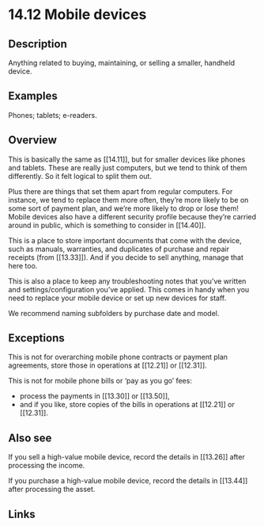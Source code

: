 # 14.12 Mobile devices

## Description

Anything related to buying, maintaining, or selling a smaller, handheld device.

## Examples

Phones; tablets; e-readers.

## Overview

This is basically the same as [[14.11]], but for smaller devices like phones and tablets. These are really just computers, but we tend to think of them differently. So it felt logical to split them out.

Plus there are things that set them apart from regular computers. For instance, we tend to replace them more often, they’re more likely to be on some sort of payment plan, and we’re more likely to drop or lose them! Mobile devices also have a different security profile because they’re carried around in public, which is something to consider in [[14.40]].

This is a place to store important documents that come with the device, such as manuals, warranties, and duplicates of purchase and repair receipts (from [[13.33]]). And if you decide to sell anything, manage that here too.

This is also a place to keep any troubleshooting notes that you’ve written and settings/configuration you’ve applied. This comes in handy when you need to replace your mobile device or set up new devices for staff.

We recommend naming subfolders by purchase date and model.

## Exceptions

This is not for overarching mobile phone contracts or payment plan agreements, store those in operations at [[12.21]] or [[12.31]].

This is not for mobile phone bills or ‘pay as you go’ fees:

- process the payments in [[13.30]] or [[13.50]],
- and if you like, store copies of the bills in operations at [[12.21]] or [[12.31]].

## Also see

If you sell a high-value mobile device, record the details in [[13.26]] after processing the income.

If you purchase a high-value mobile device, record the details in [[13.44]] after processing the asset.


## Links
